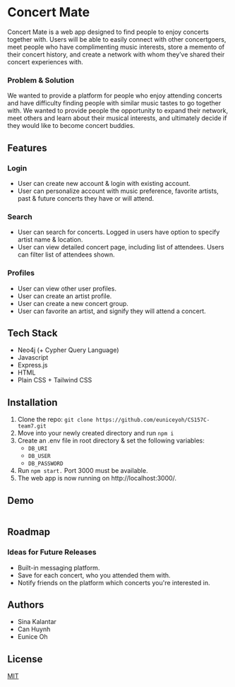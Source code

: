 # Concert Mate 

Concert Mate is a web app designed to find people to enjoy concerts together with. Users will be able to easily connect with other concertgoers, meet people who have complimenting music interests, store a memento of their concert history, and create a network with whom they’ve shared their concert experiences with. 


### Problem & Solution  
We wanted to provide a platform for people who enjoy attending concerts and have difficulty finding people with similar music tastes to go together with. We wanted to provide people the opportunity to expand their network, meet others and learn about their musical interests, and ultimately decide if they would like to become concert buddies. 

## Features
### Login
- User can create new account & login with existing account.
- User can personalize account with music preference, favorite artists, past & future concerts they have or will attend. 

### Search 
- User can search for concerts. Logged in users have option to specify artist name & location. 
- User can view detailed concert page, including list of attendees. Users can filter list of attendees shown. 


### Profiles 
- User can view other user profiles. 
- User can create an artist profile. 
- User can create a new concert group.
- User can favorite an artist, and signify they will attend a concert.  


## Tech Stack
- Neo4j (+ Cypher Query Language) 
- Javascript 
- Express.js 
- HTML 
- Plain CSS + Tailwind CSS 

## Installation
1. Clone the repo: `git clone https://github.com/euniceyoh/CS157C-team7.git`
2. Move into your newly created directory and run `npm i`
3. Create an .env file in root directory & set the following variables: 
    * `DB_URI`
    * `DB_USER`
    * `DB_PASSWORD`
4. Run `npm start.` Port 3000 must be available.
5. The web app is now running on http://localhost:3000/.

## Demo 

```python

```

## Roadmap 
### Ideas for Future Releases 
- Built-in messaging platform.
- Save for each concert, who you attended them with.
- Notify friends on the platform which concerts you're interested in. 


## Authors
- Sina Kalantar
- Can Huynh
- Eunice Oh

## License

[MIT](https://choosealicense.com/licenses/mit/)